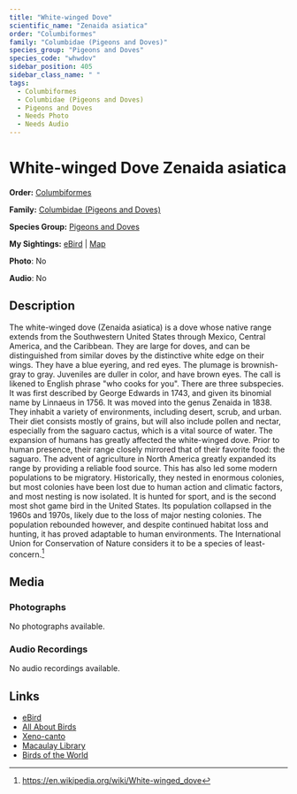 ```yaml
---
title: "White-winged Dove"
scientific_name: "Zenaida asiatica"
order: "Columbiformes"
family: "Columbidae (Pigeons and Doves)"
species_group: "Pigeons and Doves"
species_code: "whwdov"
sidebar_position: 405
sidebar_class_name: " "
tags: 
  - Columbiformes
  - Columbidae (Pigeons and Doves)
  - Pigeons and Doves
  - Needs Photo
  - Needs Audio
---
```


# White-winged Dove <span className='sci_name'>Zenaida asiatica</span>

**Order:** [Columbiformes](/tags/columbiformes)

**Family:** [Columbidae (Pigeons and Doves)](/tags/columbidae-pigeons-and-doves)

**Species Group:** [Pigeons and Doves](/tags/pigeons-and-doves)

**My Sightings:** [eBird](https://ebird.org/lifelist?r=world&time=life&spp=whwdov) | [Map](/map?species_code=whwdov)

**Photo**: No 

**Audio**: No

## Description
The white-winged dove (Zenaida asiatica) is a dove whose native range extends from the Southwestern United States through Mexico, Central America, and the Caribbean. They are large for doves, and can be distinguished from similar doves by the distinctive white edge on their wings. They have a blue eyering, and red eyes. The plumage is brownish-gray to gray. Juveniles are duller in color, and have brown eyes. The call is likened to English phrase "who cooks for you". There are three subspecies. It was first described by George Edwards in 1743, and given its binomial name by Linnaeus in 1756. It was moved into the genus Zenaida in 1838.
They inhabit a variety of environments, including desert, scrub, and urban. Their diet consists mostly of grains, but will also include pollen and nectar, especially from the saguaro cactus, which is a vital source of water.
The expansion of humans has greatly affected the white-winged dove. Prior to human presence, their range closely mirrored that of their favorite food: the saguaro. The advent of agriculture in North America greatly expanded its range by providing a reliable food source. This has also led some modern populations to be migratory. Historically, they nested in enormous colonies, but most colonies have been lost due to human action and climatic factors, and most nesting is now isolated. It is hunted for sport, and is the second most shot game bird in the United States. Its population collapsed in the 1960s and 1970s, likely due to the loss of major nesting colonies. The population rebounded however, and despite continued habitat loss and hunting, it has proved adaptable to human environments. The International Union for Conservation of Nature considers it to be a species of least-concern.[^1]

[^1]: https://en.wikipedia.org/wiki/White-winged_dove

## Media
### Photographs
No photographs available.

### Audio Recordings
No audio recordings available.

## Links
* [eBird](https://ebird.org/species/whwdov) 
* [All About Birds](https://www.allaboutbirds.org/guide/whwdov) 
* [Xeno-canto](https://www.xeno-canto.org/species/zenaida-asiatica) 
* [Macaulay Library](https://search.macaulaylibrary.org/catalog?taxonCode=whwdov&sort=rating_rank_desc)
* [Birds of the World](https://birdsoftheworld.org/bow/species/whwdov)
